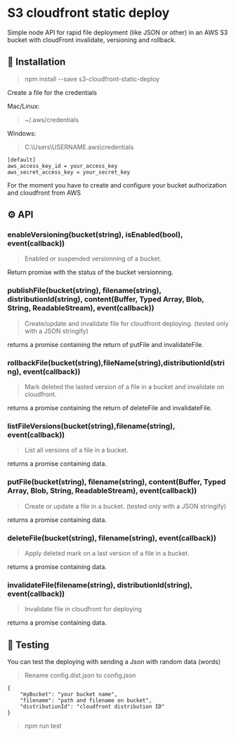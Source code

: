 # S3 cloudfront static deploy 

Simple node API for rapid file deployment (like JSON or other) in an AWS S3 bucket with cloudFront invalidate, versioning and rollback.

## :rocket: Installation 

> npm install --save s3-cloudfront-static-deploy

Create a file for the credentials

Mac/Linux: 
> ~/.aws/credentials

Windows: 
> C:\Users\USERNAME\.aws\credentials

    [default]
    aws_access_key_id = your_access_key
    aws_secret_access_key = your_secret_key

For the moment you have to create and configure your bucket authorization and cloudfront from AWS

## :gear: API 

### **enableVersioning(bucket(string), isEnabled(bool), event(callback))**

> Enabled or suspended versionning of a bucket.

Return promise with the status of the bucket versionning.

### **publishFile(bucket(string), filename(string), distributionId(string), content(Buffer, Typed Array, Blob, String, ReadableStream), event(callback))**

> Create/update and invalidate file for cloudfront deploying. (tested only with a JSON stringify)

returns a promise containing the return of putFile and invalidateFile.

### **rollbackFile(bucket(string),fileName(string),distributionId(string), event(callback))**

> Mark deleted the lasted version of a file in a bucket and invalidate on cloudfront.

returns a promise containing the return of deleteFile and invalidateFile.

### **listFileVersions(bucket(string),filename(string), event(callback))**

> List all versions of a file in a bucket.

returns a promise containing data.

### **putFile(bucket(string), filename(string), content(Buffer, Typed Array, Blob, String, ReadableStream), event(callback))**

> Create or update a file in a bucket. (tested only with a JSON stringify)

returns a promise containing data.

### **deleteFile(bucket(string), filename(string), event(callback))**

> Apply deleted mark on a last version of a file in a bucket.

returns a promise containing data.

### **invalidateFile(filename(string), distributionId(string), event(callback))**

> Invalidate file in cloudfront for deploying

returns a promise containing data.

## :eyes: Testing 

You can test the deploying with sending a Json with random data (words)

> Rename config.dist.json to config.json

    {
        "myBucket": "your bucket name",
        "filename": "path and filename on bucket",
        "distributionId": "cloudfront distribution ID"
    }

> npm run test
